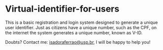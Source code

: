 # Virtual-identifier-for-users

This is a basic registration and login system designed to generate a unique user identifier. Just as citizens have a unique number, such as the CPF, on the internet the system generates a unique number, known as V-ID.

Doubts? Contact me: isadoraferrao@usp.br, I will be happy to help you!
